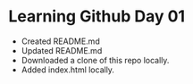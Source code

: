 # Learning Github Day 01
- Created README.md
- Updated README.md
- Downloaded a clone of this repo locally.
- Added index.html locally.
